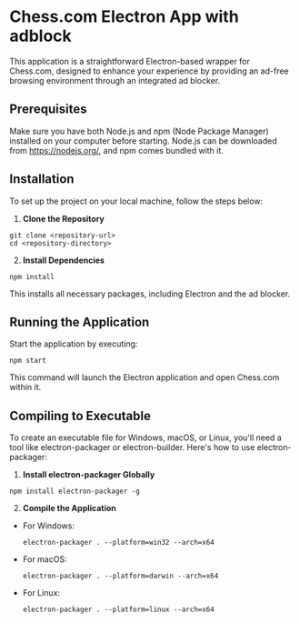 # Chess.com Electron App with adblock

This application is a straightforward Electron-based wrapper for Chess.com, designed to enhance your experience by providing an ad-free browsing environment through an integrated ad blocker.

## Prerequisites

Make sure you have both Node.js and npm (Node Package Manager) installed on your computer before starting. Node.js can be downloaded from https://nodejs.org/, and npm comes bundled with it.

## Installation

To set up the project on your local machine, follow the steps below:

1. **Clone the Repository**
```
git clone <repository-url>
cd <repository-directory>
```

2. **Install Dependencies**
```
npm install
```
This installs all necessary packages, including Electron and the ad blocker.

## Running the Application

Start the application by executing:
```
npm start
```
This command will launch the Electron application and open Chess.com within it.

## Compiling to Executable

To create an executable file for Windows, macOS, or Linux, you'll need a tool like electron-packager or electron-builder. Here's how to use electron-packager:

1. **Install electron-packager Globally**
```
npm install electron-packager -g
```

2. **Compile the Application**

- For Windows:

  ```
  electron-packager . --platform=win32 --arch=x64
  ```

- For macOS:

  ```
  electron-packager . --platform=darwin --arch=x64
  ```

- For Linux:

  ```
  electron-packager . --platform=linux --arch=x64
  ```
